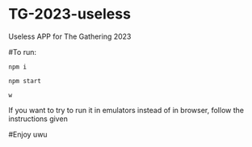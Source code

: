# TG-2023-useless
Useless APP for The Gathering 2023

#To run:

```npm i```

```npm start```

```w```

If you want to try to run it in emulators instead of in browser, follow the instructions given

#Enjoy uwu

